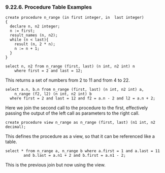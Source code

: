 <div id="procexamples" class="section">

<div class="titlepage">

<div>

<div>

### 9.22.6. Procedure Table Examples

</div>

</div>

</div>

``` programlisting
create procedure n_range (in first integer, in  last integer)
{
  declare n, n2 integer;
  n := first;
  result_names (n, n2);
  while (n < last){
    result (n, 2 * n);
    n := n + 1;
  }
}

select n, n2 from n_range (first, last) (n int, n2 int) n
    where first = 2 and last = 12;
```

This returns a set of numbers from 2 to 11 and from 4 to 22.

``` programlisting
select a.n, b.n from n_range (first, last) (n int, n2 int) a,
    n_range (f2, l2) (n int, n2 int) b
  where first = 2 and last = 12 and f2 = a.n - 2 and l2 = a.n + 2;
```

Here we join the second call to the procedure to the first, effectively
passing the output of the left call as parameters to the right call.

``` programlisting
create procedure view n_range as n_range (first, last) (n1 int, n2 decimal);
```

This defines the procedure as a view, so that it can be referenced like
a table.

``` programlisting
select * from n_range a, n_range b where a.first = 1 and a.last = 11
        and b.last = a.n1 + 2 and b.first = a.n1 - 2;
```

This is the previous join but now using the view.

</div>

